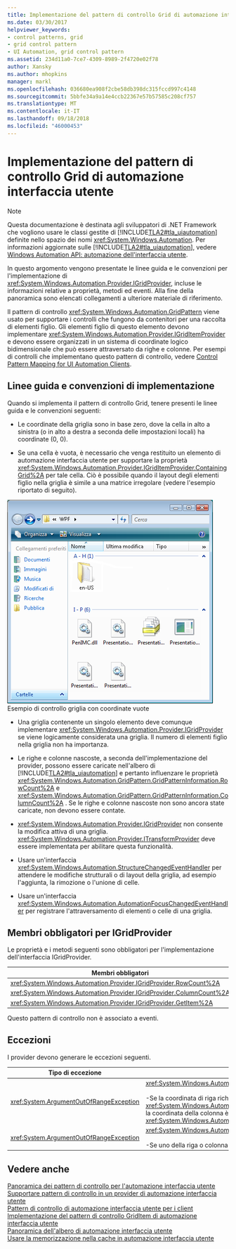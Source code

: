 ```yaml
---
title: Implementazione del pattern di controllo Grid di automazione interfaccia utente
ms.date: 03/30/2017
helpviewer_keywords:
- control patterns, grid
- grid control pattern
- UI Automation, grid control pattern
ms.assetid: 234d11a0-7ce7-4309-8989-2f4720e02f78
author: Xansky
ms.author: mhopkins
manager: markl
ms.openlocfilehash: 036680ea908f2cbe58db398dc315fccd997c4148
ms.sourcegitcommit: 5bbfe34a9a14e4ccb22367e57b57585c208cf757
ms.translationtype: MT
ms.contentlocale: it-IT
ms.lasthandoff: 09/18/2018
ms.locfileid: "46000453"
---
```

# <a name="implementing-the-ui-automation-grid-control-pattern"></a>Implementazione del pattern di controllo Grid di automazione interfaccia utente
> [!NOTE]
>  Questa documentazione è destinata agli sviluppatori di .NET Framework che vogliono usare le classi gestite di [!INCLUDE[TLA2#tla_uiautomation](../../../includes/tla2sharptla-uiautomation-md.md)] definite nello spazio dei nomi <xref:System.Windows.Automation>. Per informazioni aggiornate sulle [!INCLUDE[TLA2#tla_uiautomation](../../../includes/tla2sharptla-uiautomation-md.md)], vedere [Windows Automation API: automazione dell'interfaccia utente](https://go.microsoft.com/fwlink/?LinkID=156746).  
  
 In questo argomento vengono presentate le linee guida e le convenzioni per l'implementazione di <xref:System.Windows.Automation.Provider.IGridProvider>, incluse le informazioni relative a proprietà, metodi ed eventi. Alla fine della panoramica sono elencati collegamenti a ulteriore materiale di riferimento.  
  
 Il pattern di controllo <xref:System.Windows.Automation.GridPattern> viene usato per supportare i controlli che fungono da contenitori per una raccolta di elementi figlio. Gli elementi figlio di questo elemento devono implementare <xref:System.Windows.Automation.Provider.IGridItemProvider> e devono essere organizzati in un sistema di coordinate logico bidimensionale che può essere attraversato da righe e colonne. Per esempi di controlli che implementano questo pattern di controllo, vedere [Control Pattern Mapping for UI Automation Clients](../../../docs/framework/ui-automation/control-pattern-mapping-for-ui-automation-clients.md).  
  
<a name="Implementation_Guidelines_and_Conventions"></a>   
## <a name="implementation-guidelines-and-conventions"></a>Linee guida e convenzioni di implementazione  
 Quando si implementa il pattern di controllo Grid, tenere presenti le linee guida e le convenzioni seguenti:  
  
-   Le coordinate della griglia sono in base zero, dove la cella in alto a sinistra (o in alto a destra a seconda delle impostazioni locali) ha coordinate (0, 0).  
  
-   Se una cella è vuota, è necessario che venga restituito un elemento di automazione interfaccia utente per supportare la proprietà <xref:System.Windows.Automation.Provider.IGridItemProvider.ContainingGrid%2A> per tale cella. Ciò è possibile quando il layout degli elementi figlio nella griglia è simile a una matrice irregolare (vedere l'esempio riportato di seguito).  
  
 ![Esplora Windows Vista con layout irregolare. ](../../../docs/framework/ui-automation/media/uia-gridpattern-ragged-array.PNG "UIA_GridPattern_Ragged_Array")  
Esempio di controllo griglia con coordinate vuote  
  
-   Una griglia contenente un singolo elemento deve comunque implementare <xref:System.Windows.Automation.Provider.IGridProvider> se viene logicamente considerata una griglia. Il numero di elementi figlio nella griglia non ha importanza.  
  
-   Le righe e colonne nascoste, a seconda dell'implementazione del provider, possono essere caricate nell'albero di [!INCLUDE[TLA2#tla_uiautomation](../../../includes/tla2sharptla-uiautomation-md.md)] e pertanto influenzare le proprietà <xref:System.Windows.Automation.GridPattern.GridPatternInformation.RowCount%2A> e <xref:System.Windows.Automation.GridPattern.GridPatternInformation.ColumnCount%2A> . Se le righe e colonne nascoste non sono ancora state caricate, non devono essere contate.  
  
-   <xref:System.Windows.Automation.Provider.IGridProvider> non consente la modifica attiva di una griglia. <xref:System.Windows.Automation.Provider.ITransformProvider> deve essere implementata per abilitare questa funzionalità.  
  
-   Usare un'interfaccia <xref:System.Windows.Automation.StructureChangedEventHandler> per attendere le modifiche strutturali o di layout della griglia, ad esempio l'aggiunta, la rimozione o l'unione di celle.  
  
-   Usare un'interfaccia <xref:System.Windows.Automation.AutomationFocusChangedEventHandler> per registrare l'attraversamento di elementi o celle di una griglia.  
  
<a name="Required_Members_for_IGridProvider"></a>   
## <a name="required-members-for-igridprovider"></a>Membri obbligatori per IGridProvider  
 Le proprietà e i metodi seguenti sono obbligatori per l'implementazione dell'interfaccia IGridProvider.  
  
|Membri obbligatori|Tipo|Note|  
|----------------------|----------|-----------|  
|<xref:System.Windows.Automation.Provider.IGridProvider.RowCount%2A>|Proprietà|nessuno|  
|<xref:System.Windows.Automation.Provider.IGridProvider.ColumnCount%2A>|Proprietà|nessuno|  
|<xref:System.Windows.Automation.Provider.IGridProvider.GetItem%2A>|Metodo|nessuno|  
  
 Questo pattern di controllo non è associato a eventi.  
  
<a name="Exceptions"></a>   
## <a name="exceptions"></a>Eccezioni  
 I provider devono generare le eccezioni seguenti.  
  
|Tipo di eccezione|Condizione|  
|--------------------|---------------|  
|<xref:System.ArgumentOutOfRangeException>|<xref:System.Windows.Automation.Provider.IGridProvider.GetItem%2A><br /><br /> -Se la coordinata di riga richiesta è maggiore di <xref:System.Windows.Automation.Provider.IGridProvider.RowCount%2A> o la coordinata della colonna è maggiore di <xref:System.Windows.Automation.Provider.IGridProvider.ColumnCount%2A>.|  
|<xref:System.ArgumentOutOfRangeException>|<xref:System.Windows.Automation.Provider.IGridProvider.GetItem%2A><br /><br /> -Se uno della riga o colonna richiesta coordinate è minore di zero.|  
  
## <a name="see-also"></a>Vedere anche  
 [Panoramica dei pattern di controllo per l'automazione interfaccia utente](../../../docs/framework/ui-automation/ui-automation-control-patterns-overview.md)  
 [Supportare pattern di controllo in un provider di automazione interfaccia utente](../../../docs/framework/ui-automation/support-control-patterns-in-a-ui-automation-provider.md)  
 [Pattern di controllo di automazione interfaccia utente per i client](../../../docs/framework/ui-automation/ui-automation-control-patterns-for-clients.md)  
 [Implementazione del pattern di controllo GridItem di automazione interfaccia utente](../../../docs/framework/ui-automation/implementing-the-ui-automation-griditem-control-pattern.md)  
 [Panoramica dell'albero di automazione interfaccia utente](../../../docs/framework/ui-automation/ui-automation-tree-overview.md)  
 [Usare la memorizzazione nella cache in automazione interfaccia utente](../../../docs/framework/ui-automation/use-caching-in-ui-automation.md)
